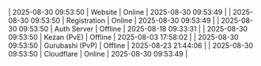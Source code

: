 | 2025-08-30 09:53:50 | Website | Online | 2025-08-30 09:53:49 |
| 2025-08-30 09:53:50 | Registration | Online | 2025-08-30 09:53:49 |
| 2025-08-30 09:53:50 | Auth Server | Offline | 2025-08-18 09:33:31 |
| 2025-08-30 09:53:50 | Kezan (PvE) | Offline | 2025-08-03 17:58:02 |
| 2025-08-30 09:53:50 | Gurubashi (PvP) | Offline | 2025-08-23 21:44:06 |
| 2025-08-30 09:53:50 | Cloudflare | Online | 2025-08-30 09:53:49 |

